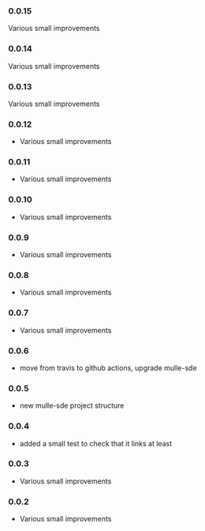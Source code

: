 ### 0.0.15

Various small improvements

### 0.0.14

Various small improvements

### 0.0.13

Various small improvements

### 0.0.12

* Various small improvements

### 0.0.11

* Various small improvements

### 0.0.10

* Various small improvements

### 0.0.9

* Various small improvements

### 0.0.8

* Various small improvements

### 0.0.7

* Various small improvements

### 0.0.6

* move from travis to github actions, upgrade mulle-sde

### 0.0.5

* new mulle-sde project structure

### 0.0.4

* added a small test to check that it links at least

### 0.0.3

* Various small improvements

### 0.0.2

* Various small improvements
